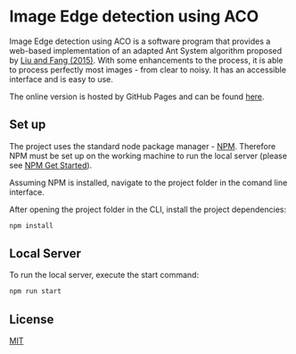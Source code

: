 # Image Edge detection using ACO

Image Edge detection using ACO is a software program that provides a web-based implementation of an adapted Ant System algorithm proposed by [Liu and Fang (2015)](https://www.sciencedirect.com/science/article/abs/pii/S0030401815003946). With some enhancements to the process, it is able to process perfectly most images - from clear to noisy.
It has an accessible interface and is easy to use.

The online version is hosted by GitHub Pages and can be found [here](https://alecsiv.github.io/image-edge-detection-aco/).

## Set up
The project uses the standard node package manager - [NPM](https://www.npmjs.com/). Therefore NPM must be set up on the working machine to run the local server (please see [NPM Get Started](https://www.npmjs.com/get-npm)). 

Assuming NPM is installed, navigate to the project folder in the comand line interface.

After opening the project folder in the CLI, install the project dependencies: 

```bash
npm install
```

## Local Server
To run the local server, execute the start command:

```bash
npm run start
```

## License
[MIT](https://choosealicense.com/licenses/mit/)